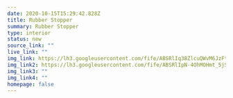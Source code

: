 ```yaml
---
date: 2020-10-15T15:29:42.828Z
title: Rubber Stopper
summary: Rubber Stopper
type: interior
status: new
source_link: ""
live_link: ""
img_link: https://lh3.googleusercontent.com/fife/ABSRlIq38ZlcuQWvM6JzFtwOd5VK2nC9elS2irf4zJNUxWZH23uMzqGtL_6Z2_tz19W9SnUacfnxgiT6-UUW73B6Gqrwqqr0arCTgxPYvsi2RlgWqbxKOEAJJqYa2j4HrU63d58hL1X2tncfIfTYt3Tgt8L5snxvXhLO4vFHP7ebjn05Skwgr-HO-lWyG0ej7MmuoihNyUuzpL1f1L_-KqeQgamERxpfARajnEi1VpJ8iuBZ9KEDJVEUlND7BRXAwVFNyAEnp0yS6ydRBEOeHA5Kl6EC0xZ97FgrYLsrnGI4hiQwt38XDFe_xKfExUpIACZf1b388G5q2ryIBsytQwFQl05_YAvsEUlhL5VDEGdgJVH8d_KoXVG77Pr3MZ-mm5JjpNm4cPz5svZ8nkzKWmUKTPUVQ17CQAlnItqvBIvTSWaOuZHxcL9wkDsHngAveLwe1VDRdAyIrObw85CeNPBcV-FppCN_tyhZ_B1obBpDBMYxDJWxrMxfl1twTZbZgRY0tWzu11Oxl_81LKnQ2g8yV537OJpsV-LqD6FEKqpmzR1FVSB2FYRn2Ath7EB_BQl4AEfhqbwVdJmHykIbBE5dPM_h2nu7IkDUmLr6aIl0vrIs5qT3UX1Z0jnXG73jVafJXVlUDSkzWKFM0STZWELYRsqOCqxAlVejci28SbxylYVSrShOOs9rAuzYosLzyHiDx-zUilqIs6SLPQunVho2jrtJHB0QspLK8Q=w795-h666-ft
img_link2: https://lh3.googleusercontent.com/fife/ABSRlIpN-4OhMOHmt_5jSyApf_v5RcksfvjAmREMgVS_4Ay3xzggiwuWWoz88BRmQfkBFg0r-vJdlS6SJQpRD250ilvCpHDFETJ4riDhJP7GQIdHRZCPMKKBX9zQcaUk6P8TrUWxiTmr0pRkTGeXYUtp0KkSHof4mKfDlBZviaEajZlaTPNfcc9I-4GD-GZMYYGrg3Pw9H-S0ufdH4H1PgTj1CDsyKzwOz9tZdwSpxegqtjPPFQEjyrOo5Yg3AFo2zUOfeh6ENP-bEXJYRysQrTtFfbXmwJtx2vjcza1aWQiryYiUFnxJgdx4S3Rj0x5ufCzPNe224G7AzFNePuuRfOM9qaWj9V_wmNIyiYcDlA3hg7IjM8i9PVrS8dVJwWZS5q5UxnaTx9NNcpAXTyk9eM_a4zPI9HF3ZtMMXDFBaYbzxjLfDj0eWAxGqjM_5ZIxB4i46ZnyvvRENtaLosmtAudjqFwTawLDqgNhm7Hs5IkgBAp5Uqv3kggPIlualDuB8uOSSVM0wsSI_ppJm6x91OEvoZydD5WXlIjg4fw3oKY8uNGUbcDyfw1EMb-_fi8OLnrDDWPI7V6iFiMTV_UfLx4KnO_SExGRzAcyAYfTXqDuHO4P1bFwC6z8mDATwHSQVulZ1pELA_yxJA2Ki1M8pW0xskA3HhkzFid4vDG_I8tdnVaiFSOiWELVGGINaYyRPP_9jcl2x-Q35sMWeiWsjaQTJfbKt91EHqx9w=w795-h666-ft
img_link3: ""
img_link4: ""
homepage: false
---
```

